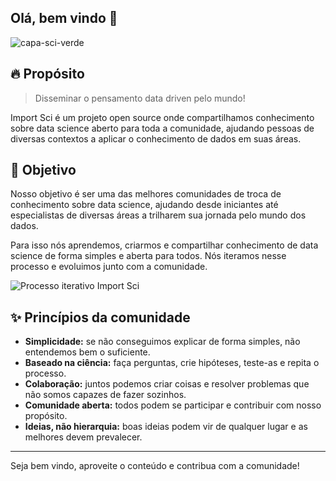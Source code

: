 ## Olá, bem vindo 👋

![capa-sci-verde](https://user-images.githubusercontent.com/45513854/227421667-818deed5-4337-48df-9858-b50d01cb4b99.png)

## 🔥 Propósito

> Disseminar o pensamento data driven pelo mundo!

Import Sci é um projeto open source onde compartilhamos conhecimento sobre data science aberto para toda a comunidade, ajudando pessoas de diversas contextos a aplicar o conhecimento de dados em suas áreas.

## 🚀 Objetivo

Nosso objetivo é ser uma das melhores comunidades de troca de conhecimento sobre data science, ajudando desde iniciantes até especialistas de diversas áreas a trilharem sua jornada pelo mundo dos dados.

Para isso nós aprendemos, criarmos e compartilhar conhecimento de data science de forma simples e aberta para todos. Nós iteramos nesse processo e evoluimos junto com a comunidade.

![Processo iterativo Import Sci](https://user-images.githubusercontent.com/45513854/175794508-24e61b26-f22d-4adc-b79c-a4114dd6cec4.png)

## ✨ Princípios da comunidade

- **Simplicidade:** se não conseguimos explicar de forma simples, não entendemos bem o suficiente.
- **Baseado na ciência:** faça perguntas, crie hipóteses, teste-as e repita o processo.
- **Colaboração:** juntos podemos criar coisas e resolver problemas que não somos capazes de fazer sozinhos.
- **Comunidade aberta:** todos podem se participar e contribuir com nosso propósito.
- **Ideias, não hierarquia:** boas ideias podem vir de qualquer lugar e as melhores devem prevalecer.

------

Seja bem vindo, aproveite o conteúdo e contribua com a comunidade!
